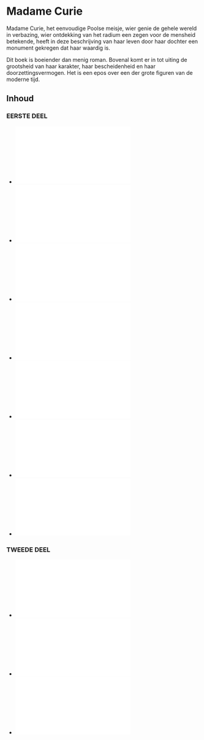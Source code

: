 # Madame Curie

Madame Curie, het eenvoudige Poolse meisje, wier genie de gehele wereld in verbazing, wier ontdekking van het radium een zegen voor de mensheid betekende, heeft in deze beschrijving van haar leven door haar dochter een monument gekregen dat haar waardig is.

Dit boek is boeiender dan menig roman. Bovenal komt er in tot uiting de grootsheid van haar karakter, haar bescheidenheid en haar doorzettingsvermogen. Het is een epos over een der grote figuren van de moderne tijd.

## Inhoud

### EERSTE DEEL

- ![  I. Mania](hfst01_mania_wordt_marie.md)
- ![ II. Sombere dagen](hfst02_sombere_dagen.md)
- ![III. Meisjestijd](hfst03_meisjestijd.md)
- ![ IV. Roeping](hfst04_roeping.md)
- ![  V. Gouvernante](hfst05_gouvernante.md)
- ![ VI. De lange wachttijd](hfst06_de_lange_wachttijd.md)
- ![VII. Vlucht](hfst07_vlucht.md)

### TWEEDE DEEL

- ![Parijs](hfst08_parijs.md)
- ![Veertig roebel per maand](hfst09_40_roebel_per_maand.md)
- ![Pierre Curie](hfst10_pierre_curie.md)

